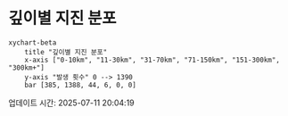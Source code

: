 # 깊이별 지진 분포

```mermaid
xychart-beta
    title "깊이별 지진 분포"
    x-axis ["0-10km", "11-30km", "31-70km", "71-150km", "151-300km", "300km+"]
    y-axis "발생 횟수" 0 --> 1390
    bar [385, 1388, 44, 6, 0, 0]
```

업데이트 시간: 2025-07-11 20:04:19
